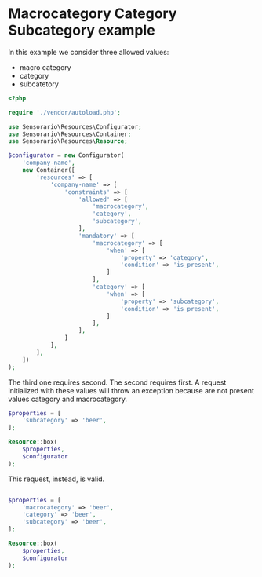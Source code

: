 # Macrocategory Category Subcategory example

In this example we consider three allowed values:

 - macro category
 - category
 - subcatetory

```php
<?php

require './vendor/autoload.php';

use Sensorario\Resources\Configurator;
use Sensorario\Resources\Container;
use Sensorario\Resources\Resource;

$configurator = new Configurator(
    'company-name',
    new Container([
        'resources' => [
            'company-name' => [
                'constraints' => [
                    'allowed' => [
                        'macrocategory',
                        'category',
                        'subcategory',
                    ],
                    'mandatory' => [
                        'macrocategory' => [
                            'when' => [
                                'property' => 'category',
                                'condition' => 'is_present',
                            ]
                        ],
                        'category' => [
                            'when' => [
                                'property' => 'subcategory',
                                'condition' => 'is_present',
                            ]
                        ],
                    ],
                ]
            ],
        ],
    ])
);
```

The third one requires second. The second requires first. A request initialized with these values will throw an exception because are not present values category and macrocategory.

```php
$properties = [
    'subcategory' => 'beer',
];

Resource::box(
    $properties,
    $configurator
);
```

This request, instead, is valid.

```php

$properties = [
    'macrocategory' => 'beer',
    'category' => 'beer',
    'subcategory' => 'beer',
];

Resource::box(
    $properties,
    $configurator
);
```
